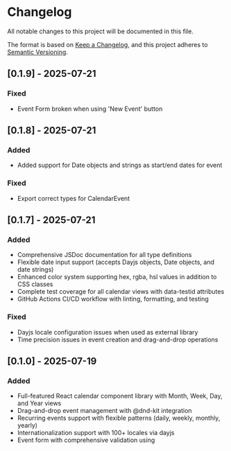 # Changelog

All notable changes to this project will be documented in this file.

The format is based on [Keep a Changelog](https://keepachangelog.com/en/1.0.0/),
and this project adheres to [Semantic Versioning](https://semver.org/spec/v2.0.0.html).

## [0.1.9] - 2025-07-21

### Fixed
- Event Form broken when using 'New Event' button

## [0.1.8] - 2025-07-21

### Added
- Added support for Date objects and strings as start/end dates for event

### Fixed
- Export correct types for CalendarEvent

## [0.1.7] - 2025-07-21

### Added
- Comprehensive JSDoc documentation for all type definitions
- Flexible date input support (accepts Dayjs objects, Date objects, and date strings)
- Enhanced color system supporting hex, rgba, hsl values in addition to CSS classes
- Complete test coverage for all calendar views with data-testid attributes
- GitHub Actions CI/CD workflow with linting, formatting, and testing

### Fixed
- Dayjs locale configuration issues when used as external library
- Time precision issues in event creation and drag-and-drop operations

## [0.1.0] - 2025-07-19

### Added
- Full-featured React calendar component library with Month, Week, Day, and Year views
- Drag-and-drop event management with @dnd-kit integration
- Recurring events support with flexible patterns (daily, weekly, monthly, yearly)
- Internationalization support with 100+ locales via dayjs
- Event form with comprehensive validation using 